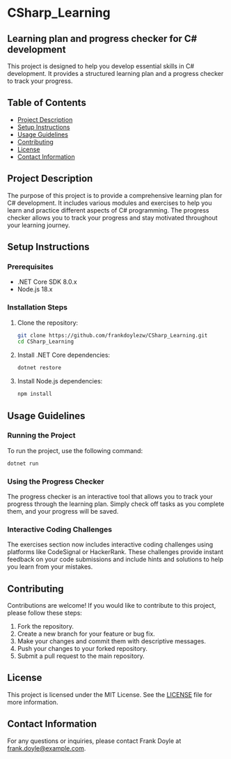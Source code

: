 # CSharp_Learning

## Learning plan and progress checker for C# development

This project is designed to help you develop essential skills in C# development. It provides a structured learning plan and a progress checker to track your progress.

## Table of Contents

- [Project Description](#project-description)
- [Setup Instructions](#setup-instructions)
- [Usage Guidelines](#usage-guidelines)
- [Contributing](#contributing)
- [License](#license)
- [Contact Information](#contact-information)

## Project Description

The purpose of this project is to provide a comprehensive learning plan for C# development. It includes various modules and exercises to help you learn and practice different aspects of C# programming. The progress checker allows you to track your progress and stay motivated throughout your learning journey.

## Setup Instructions

### Prerequisites

- .NET Core SDK 8.0.x
- Node.js 18.x

### Installation Steps

1. Clone the repository:
   ```bash
   git clone https://github.com/frankdoylezw/CSharp_Learning.git
   cd CSharp_Learning
   ```

2. Install .NET Core dependencies:
   ```bash
   dotnet restore
   ```

3. Install Node.js dependencies:
   ```bash
   npm install
   ```

## Usage Guidelines

### Running the Project

To run the project, use the following command:
```bash
dotnet run
```

### Using the Progress Checker

The progress checker is an interactive tool that allows you to track your progress through the learning plan. Simply check off tasks as you complete them, and your progress will be saved.

### Interactive Coding Challenges

The exercises section now includes interactive coding challenges using platforms like CodeSignal or HackerRank. These challenges provide instant feedback on your code submissions and include hints and solutions to help you learn from your mistakes.

## Contributing

Contributions are welcome! If you would like to contribute to this project, please follow these steps:

1. Fork the repository.
2. Create a new branch for your feature or bug fix.
3. Make your changes and commit them with descriptive messages.
4. Push your changes to your forked repository.
5. Submit a pull request to the main repository.

## License

This project is licensed under the MIT License. See the [LICENSE](LICENSE) file for more information.

## Contact Information

For any questions or inquiries, please contact Frank Doyle at frank.doyle@example.com.
